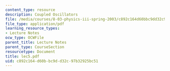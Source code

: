 ```yaml
---
content_type: resource
description: Coupled Oscillators
file: /media/courses/8-03-physics-iii-spring-2003/c892c164d60bbc9dd32c97b32925bc51_lec5.pdf
file_type: application/pdf
learning_resource_types:
- Lecture Notes
ocw_type: OCWFile
parent_title: Lecture Notes
parent_type: CourseSection
resourcetype: Document
title: lec5.pdf
uid: c892c164-d60b-bc9d-d32c-97b32925bc51
---
```

